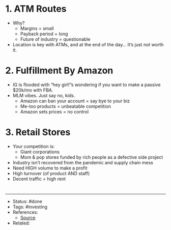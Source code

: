 # 1. ATM Routes
- Why?
	- Margins = small
	- Payback period = long
	- Future of industry = questionable
- Location is key with ATMs, and at the end of the day… It’s just not worth it.

# 2. Fulfillment By Amazon
- IG is flooded with “hey girl!”s wondering if you want to make a passive $20k/mo with FBA.
- MLM vibes. Just say no, kids.
	- Amazon can ban your account = say bye to your biz
	- Me-too products = unbeatable competition
	- Amazon sets prices = no control

# 3. Retail Stores
- Your competition is:
	- Giant corporations
	- Mom & pop stores funded by rich people as a defective side project
- Industry isn’t recovered from the pandemic and supply chain mess
- Need HIGH volume to make a profit
- High turnover (of product AND staff)
- Decent traffic = high rent

#
---
- Status: #done
- Tags: #investing
- References:
	- [Source](https://twitter.com/Codie_Sanchez/status/1592888728061624324)
- Related:
